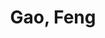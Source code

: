 ---
layout: profile
title: Gao, Feng
name: Gao, Feng
role: Intern
image: /assets/img/team/headimage.png
permalink: /team/gao-feng/
email: gao.feng@zgci.ac.cn
education:
  - degree: Undergraduate
    institution: Tsinghua University
    period: 2021-Present
    advisor: Prof. XXX
research_areas:
  - Reinforcement Learning
  - Machine Learning
  - Artificial Intelligence
  - Embodied AI
biography: |
  Gao Feng is an undergraduate intern at Tsinghua University, focusing on reinforcement learning and its applications in artificial intelligence. With a strong interest in both theoretical and practical aspects of machine learning, he is dedicated to learning and contributing to the field through innovative research and collaboration.
--- 